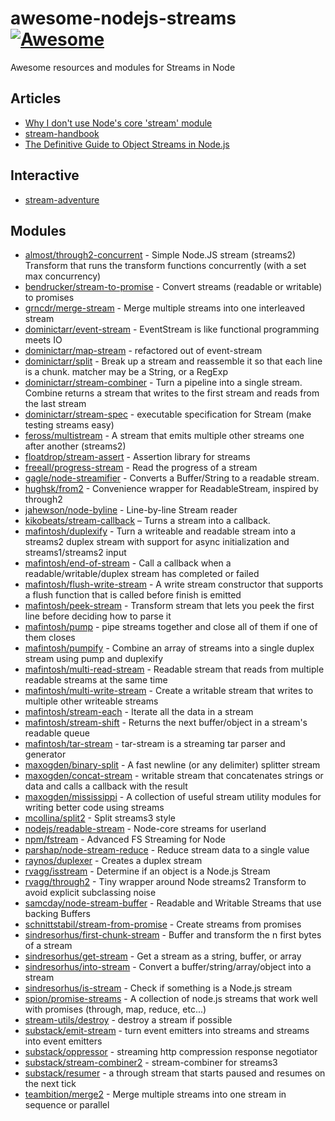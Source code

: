 # awesome-nodejs-streams [![Awesome](https://cdn.rawgit.com/sindresorhus/awesome/d7305f38d29fed78fa85652e3a63e154dd8e8829/media/badge.svg)](https://github.com/sindresorhus/awesome)
Awesome resources and modules for Streams in Node

## Articles

- [Why I don't use Node's core 'stream' module](https://r.va.gg/2014/06/why-i-dont-use-nodes-core-stream-module.html)
- [stream-handbook](https://github.com/substack/stream-handbook)
- [The Definitive Guide to Object Streams in Node.js](https://community.risingstack.com/the-definitive-guide-to-object-streams-in-node-js)

## Interactive

- [stream-adventure](https://github.com/workshopper/stream-adventure)

## Modules

- [almost/through2-concurrent](https://github.com/almost/through2-concurrent) - Simple Node.JS stream (streams2) Transform that runs the transform functions concurrently (with a set max concurrency)
- [bendrucker/stream-to-promise](https://github.com/bendrucker/stream-to-promise) - Convert streams (readable or writable) to promises
- [grncdr/merge-stream](https://github.com/grncdr/merge-stream) - Merge multiple streams into one interleaved stream
- [dominictarr/event-stream](https://github.com/dominictarr/event-stream) - EventStream is like functional programming meets IO
- [dominictarr/map-stream](https://github.com/dominictarr/map-stream) - refactored out of event-stream
- [dominictarr/split](https://github.com/dominictarr/split) - Break up a stream and reassemble it so that each line is a chunk. matcher may be a String, or a RegExp
- [dominictarr/stream-combiner](https://github.com/dominictarr/stream-combiner) - Turn a pipeline into a single stream. Combine returns a stream that writes to the first stream and reads from the last stream
- [dominictarr/stream-spec](https://github.com/dominictarr/stream-spec) - executable specification for Stream (make testing streams easy)
- [feross/multistream](https://github.com/feross/multistream) - A stream that emits multiple other streams one after another (streams2)
- [floatdrop/stream-assert](https://github.com/floatdrop/stream-assert) - Assertion library for streams
- [freeall/progress-stream](https://github.com/freeall/progress-stream) - Read the progress of a stream
- [gagle/node-streamifier](https://github.com/gagle/node-streamifier) - Converts a Buffer/String to a readable stream.
- [hughsk/from2](https://github.com/hughsk/from2) - Convenience wrapper for ReadableStream, inspired by through2
- [jahewson/node-byline](https://github.com/jahewson/node-byline) - Line-by-line Stream reader
- [kikobeats/stream-callback](https://github.com/kikobeats/stream-callback) – Turns a stream into a callback.
- [mafintosh/duplexify](https://github.com/mafintosh/duplexify) - Turn a writeable and readable stream into a streams2 duplex stream with support for async initialization and streams1/streams2 input
- [mafintosh/end-of-stream](https://github.com/mafintosh/end-of-stream) - Call a callback when a readable/writable/duplex stream has completed or failed
- [mafintosh/flush-write-stream](https://github.com/mafintosh/flush-write-stream) - A write stream constructor that supports a flush function that is called before finish is emitted
- [mafintosh/peek-stream](https://github.com/mafintosh/peek-stream) - Transform stream that lets you peek the first line before deciding how to parse it
- [mafintosh/pump](https://github.com/mafintosh/pump) - pipe streams together and close all of them if one of them closes
- [mafintosh/pumpify](https://github.com/) - Combine an array of streams into a single duplex stream using pump and duplexify
- [mafintosh/multi-read-stream](https://github.com/mafintosh/multi-read-stream) - Readable stream that reads from multiple readable streams at the same time
- [mafintosh/multi-write-stream](https://github.com/mafintosh/multi-write-stream) - Create a writable stream that writes to multiple other writeable streams
- [mafintosh/stream-each](https://github.com/mafintosh/stream-each) - Iterate all the data in a stream
- [mafintosh/stream-shift](https://github.com/mafintosh/stream-shift) - Returns the next buffer/object in a stream's readable queue
- [mafintosh/tar-stream](https://github.com/mafintosh/tar-stream) - tar-stream is a streaming tar parser and generator
- [maxogden/binary-split](https://github.com/maxogden/binary-split) - A fast newline (or any delimiter) splitter stream
- [maxogden/concat-stream](https://github.com/maxogden/concat-stream) - writable stream that concatenates strings or data and calls a callback with the result
- [maxogden/mississippi](https://github.com/maxogden/mississippi) - A collection of useful stream utility modules for writing better code using streams
- [mcollina/split2](https://github.com/mcollina/split2) - Split streams3 style
- [nodejs/readable-stream](https://github.com/nodejs/readable-stream) - Node-core streams for userland
- [npm/fstream](https://github.com/npm/fstream) - Advanced FS Streaming for Node
- [parshap/node-stream-reduce](https://github.com/parshap/node-stream-reduce) - Reduce stream data to a single value
- [raynos/duplexer](https://github.com/raynos/duplexer) - Creates a duplex stream
- [rvagg/isstream](https://github.com/rvagg/isstream) - Determine if an object is a Node.js Stream
- [rvagg/through2](https://github.com/rvagg/through2) - Tiny wrapper around Node streams2 Transform to avoid explicit subclassing noise
- [samcday/node-stream-buffer](https://github.com/samcday/node-stream-buffer) - Readable and Writable Streams that use backing Buffers
- [schnittstabil/stream-from-promise](https://github.com/schnittstabil/stream-from-promise) - Create streams from promises
- [sindresorhus/first-chunk-stream](https://github.com/sindresorhus/first-chunk-stream) - Buffer and transform the n first bytes of a stream
- [sindresorhus/get-stream](https://github.com/sindresorhus/get-stream) - Get a stream as a string, buffer, or array
- [sindresorhus/into-stream](https://github.com/sindresorhus/into-stream) - Convert a buffer/string/array/object into a stream
- [sindresorhus/is-stream](https://github.com/sindresorhus/is-stream) - Check if something is a Node.js stream
- [spion/promise-streams](https://github.com/spion/promise-streams) - A collection of node.js streams that work well with promises (through, map, reduce, etc...)
- [stream-utils/destroy](https://github.com/stream-utils/destroy) - destroy a stream if possible
- [substack/emit-stream](https://github.com/substack/emit-stream) - turn event emitters into streams and streams into event emitters
- [substack/oppressor](https://github.com/substack/oppressor) - streaming http compression response negotiator
- [substack/stream-combiner2](https://github.com/substack/stream-combiner2) - stream-combiner for streams3
- [substack/resumer](https://github.com/substack/resumer) - a through stream that starts paused and resumes on the next tick
- [teambition/merge2](https://github.com/teambition/merge2) - Merge multiple streams into one stream in sequence or parallel
